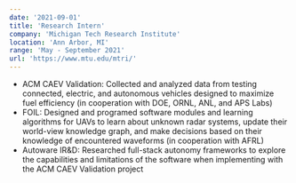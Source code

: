 ```yaml
---
date: '2021-09-01'
title: 'Research Intern'
company: 'Michigan Tech Research Institute'
location: 'Ann Arbor, MI'
range: 'May - September 2021'
url: 'https://www.mtu.edu/mtri/'
---
```


- ACM CAEV Validation: Collected and analyzed data from testing connected, electric, and autonomous vehicles designed to maximize fuel efficiency (in cooperation with DOE, ORNL, ANL, and APS Labs)
- FOIL: Designed and programed software modules and learning algorithms for UAVs to learn about unknown radar systems, update their world-view knowledge graph, and make decisions based on their knowledge of encountered waveforms (in cooperation with AFRL)
- Autoware IR&D: Researched full-stack autonomy frameworks to explore the capabilities and limitations of the software when implementing with the ACM CAEV Validation project
